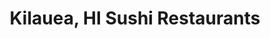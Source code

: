 ---
layout: city
title: Kilauea, HI Sushi Restaurants
permalink: /hawaii/kilauea/
stateAbbr: HI
stateName: Hawaii
cityName: Kilauea

---